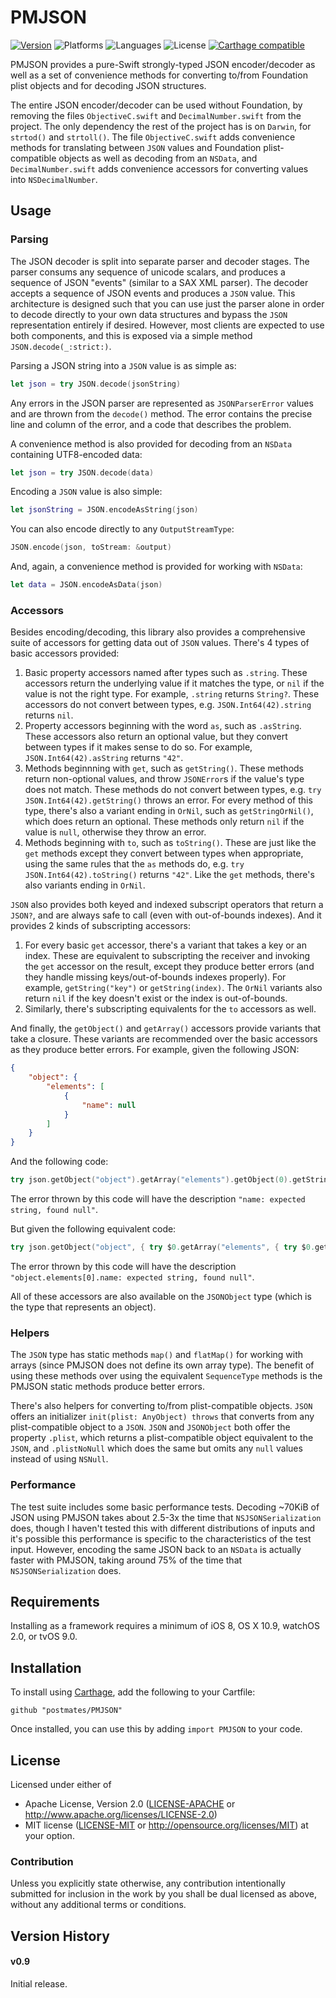 # PMJSON

[![Version](https://img.shields.io/badge/version-v0.9-blue.svg)](https://github.com/postmates/PMJSON/releases/latest)
![Platforms](https://img.shields.io/badge/platforms-ios%20%7C%20osx%20%7C%20watchos%20%7C%20tvos-lightgrey.svg)
![Languages](https://img.shields.io/badge/languages-swift-orange.svg)
![License](https://img.shields.io/badge/license-MIT%2FApache-blue.svg)
[![Carthage compatible](https://img.shields.io/badge/Carthage-compatible-4BC51D.svg?style=flat)][Carthage]

[Carthage]: https://github.com/carthage/carthage

PMJSON provides a pure-Swift strongly-typed JSON encoder/decoder as well as a set of convenience methods for converting to/from Foundation plist objects and for decoding JSON structures.

The entire JSON encoder/decoder can be used without Foundation, by removing the files `ObjectiveC.swift` and `DecimalNumber.swift` from the project. The only dependency the rest of the project has is on `Darwin`, for `strtod()` and `strtoll()`. The file `ObjectiveC.swift` adds convenience methods for translating between `JSON` values and Foundation plist-compatible objects as well as decoding from an `NSData`, and `DecimalNumber.swift` adds convenience accessors for converting values into `NSDecimalNumber`.

## Usage

### Parsing

The JSON decoder is split into separate parser and decoder stages. The parser consums any sequence of unicode scalars, and produces a sequence of JSON "events" (similar to a SAX XML parser). The decoder accepts a sequence of JSON events and produces a `JSON` value. This architecture is designed such that you can use just the parser alone in order to decode directly to your own data structures and bypass the `JSON` representation entirely if desired. However, most clients are expected to use both components, and this is exposed via a simple method `JSON.decode(_:strict:)`.

Parsing a JSON string into a `JSON` value is as simple as:

```swift
let json = try JSON.decode(jsonString)
```

Any errors in the JSON parser are represented as `JSONParserError` values and are thrown from the `decode()` method. The error contains the precise line and column of the error, and a code that describes the problem.

A convenience method is also provided for decoding from an `NSData` containing UTF8-encoded data:

```swift
let json = try JSON.decode(data)
```

Encoding a `JSON` value is also simple:

```swift
let jsonString = JSON.encodeAsString(json)
```

You can also encode directly to any `OutputStreamType`:

```swift
JSON.encode(json, toStream: &output)
```

And, again, a convenience method is provided for working with `NSData`:

```swift
let data = JSON.encodeAsData(json)
```

### Accessors

Besides encoding/decoding, this library also provides a comprehensive suite of accessors for getting data out of `JSON` values. There's 4 types of basic accessors provided:

1. Basic property accessors named after types such as `.string`. These accessors return the underlying value if it matches the type, or `nil` if  the value is not the right type. For example, `.string` returns `String?`. These accessors do not convert between types, e.g. `JSON.Int64(42).string` returns `nil`.
2. Property accessors beginning with the word `as`, such as `.asString`. These accessors also return an optional value, but they convert between types if it makes sense to do so. For example, `JSON.Int64(42).asString` returns `"42"`.
3. Methods beginnning with `get`, such as `getString()`. These methods return non-optional values, and throw `JSONError`s if the value's type does not match. These methods do not convert between types, e.g. `try JSON.Int64(42).getString()` throws an error. For every method of this type, there's also a variant ending in `OrNil`, such as `getStringOrNil()`, which does return an optional. These methods only return `nil` if the value is `null`, otherwise they throw an error.
4. Methods beginning with `to`, such as `toString()`. These are just like the `get` methods except they convert between types when appropriate, using the same rules that the `as` methods do, e.g. `try JSON.Int64(42).toString()` returns `"42"`. Like the `get` methods, there's also variants ending in `OrNil`.

`JSON` also provides both keyed and indexed subscript operators that return a `JSON?`, and are always safe to call (even with out-of-bounds indexes). And it provides 2 kinds of subscripting accessors:

1. For every basic `get` accessor, there's a variant that takes a key or an index. These are equivalent to subscripting the receiver and invoking the `get` accessor on the result, except they produce better errors (and they handle missing keys/out-of-bounds indexes properly). For example, `getString("key")` or `getString(index)`. The `OrNil` variants also return `nil` if the key doesn't exist or the index is out-of-bounds.
2. Similarly, there's subscripting equivalents for the `to` accessors as well.

And finally, the `getObject()` and `getArray()` accessors provide variants that take a closure. These variants are recommended over the basic accessors as they produce better errors. For example, given the following JSON:

```json
{
    "object": {
        "elements": [
            {
                "name": null
            }
        ]
    }
}
```

And the following code:

```swift
try json.getObject("object").getArray("elements").getObject(0).getString("name")
```

The error thrown by this code will have the description `"name: expected string, found null"`.

But given the following equivalent code:

```swift
try json.getObject("object", { try $0.getArray("elements", { try $0.getObject(0, { try $0.getString("name") }) }) })
```

The error thrown by this code will have the description `"object.elements[0].name: expected string, found null"`.

All of these accessors are also available on the `JSONObject` type (which is the type that represents an object).

### Helpers

The `JSON` type has static methods `map()` and `flatMap()` for working with arrays (since PMJSON does not define its own array type). The benefit of using these methods over using the equivalent `SequenceType` methods is the PMJSON static methods produce better errors.

There's also helpers for converting to/from plist-compatible objects. `JSON` offers an initializer `init(plist: AnyObject) throws` that converts from any plist-compatible object to a `JSON`. `JSON` and `JSONObject` both offer the property `.plist`, which returns a plist-compatible object equivalent to the `JSON`, and `.plistNoNull` which does the same but omits any `null` values instead of using `NSNull`.

### Performance

The test suite includes some basic performance tests. Decoding ~70KiB of JSON using PMJSON takes about 2.5-3x the time that `NSJSONSerialization` does, though I haven't tested this with different distributions of inputs and it's possible this performance is specific to the characteristics of the test input. However, encoding the same JSON back to an `NSData` is actually faster with PMJSON, taking around 75% of the time that `NSJSONSerialization` does.

## Requirements

Installing as a framework requires a minimum of iOS 8, OS X 10.9, watchOS 2.0, or tvOS 9.0.

## Installation

To install using [Carthage][], add the following to your Cartfile:

```
github "postmates/PMJSON"
```

Once installed, you can use this by adding `import PMJSON` to your code.

## License

Licensed under either of
 * Apache License, Version 2.0 ([LICENSE-APACHE](LICENSE-APACHE) or
   http://www.apache.org/licenses/LICENSE-2.0)
 * MIT license ([LICENSE-MIT](LICENSE-MIT) or
   http://opensource.org/licenses/MIT) at your option.

### Contribution

Unless you explicitly state otherwise, any contribution intentionally submitted for inclusion in the work by you shall be dual licensed as above, without any additional terms or conditions.

## Version History

#### v0.9

Initial release.

